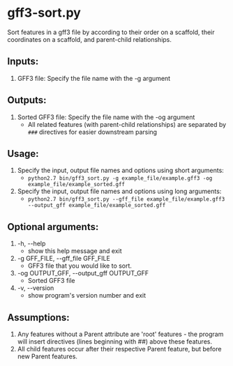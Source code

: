 # gff3-sort.py 

Sort features in a gff3 file by according to their order on a scaffold, their coordinates on a scaffold, and parent-child relationships.

## Inputs:
1. GFF3 file: Specify the file name with the -g argument

## Outputs:
1. Sorted GFF3 file: Specify the file name with the -og argument
    - All related features (with parent-child relationships) are separated by `###` directives for easier downstream parsing

## Usage:
1. Specify the input, output file names and options using short arguments:
    - `python2.7 bin/gff3_sort.py -g example_file/example.gff3 -og example_file/example_sorted.gff`
2. Specify the input, output file names and options using long arguments:
    - `python2.7 bin/gff3_sort.py --gff_file example_file/example.gff3 --output_gff example_file/example_sorted.gff`

## Optional arguments:

1. -h, --help            
    - show this help message and exit
2. -g GFF_FILE, --gff_file GFF_FILE
    - GFF3 file that you would like to sort.
3. -og OUTPUT_GFF, --output_gff OUTPUT_GFF
    - Sorted GFF3 file
4. -v, --version         
    - show program's version number and exit

## Assumptions:

1. Any features without a Parent attribute are 'root' features - the program will insert  directives (lines beginning with ##) above these features.
2. All child features occur after their respective Parent feature, but before new Parent features. 
